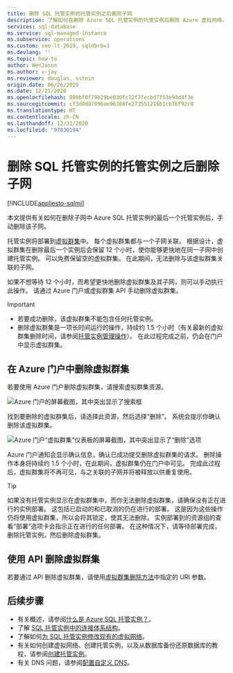 ```yaml
---
title: 删除 SQL 托管实例的托管实例之后删除子网
description: 了解如何在删除 Azure SQL 托管实例的托管实例后删除 Azure 虚拟网络。
services: sql-database
ms.service: sql-managed-instance
ms.subservice: operations
ms.custom: seo-lt-2019, sqldbrb=1
ms.devlang: ''
ms.topic: how-to
author: WenJason
ms.author: v-jay
ms.reviewer: douglas, sstein
origin.date: 06/26/2019
ms.date: 12/21/2020
ms.openlocfilehash: 800bf0f79b29be030fc72f7fecbd7f53e93d4f3e
ms.sourcegitcommit: cf3d8d87096ae96388fe273551216b1cb7bf92c0
ms.translationtype: HT
ms.contentlocale: zh-CN
ms.lasthandoff: 12/31/2020
ms.locfileid: "97830194"
---
```

# <a name="delete-a-subnet-after-deleting-a-managed-instance-of-sql-managed-instance"></a>删除 SQL 托管实例的托管实例之后删除子网
[!INCLUDE[appliesto-sqlmi](../includes/appliesto-sqlmi.md)]

本文提供有关如何在删除子网中 Azure SQL 托管实例的最后一个托管实例后，手动删除该子网。

托管实例将部署到[虚拟群集](connectivity-architecture-overview.md#virtual-cluster-connectivity-architecture)中。 每个虚拟群集都与一个子网关联。 根据设计，虚拟群集在删除最后一个实例后会保留 12 个小时，使你能够更快地在同一子网中创建托管实例。 可以免费保留空的虚拟群集。 在此期间，无法删除与该虚拟群集关联的子网。

如果不想等待 12 个小时，而希望更快地删除虚拟群集及其子网，则可以手动执行此操作。 请通过 Azure 门户或虚拟群集 API 手动删除虚拟群集。

> [!IMPORTANT]
> - 若要成功删除，该虚拟群集不能包含任何托管实例。 
> - 删除虚拟群集是一项长时间运行的操作，持续约 1.5 个小时（有关最新的虚拟群集删除时间，请参阅[托管实例管理操作](./sql-managed-instance-paas-overview.md#management-operations)）。 在此过程完成之前，仍会在门户中显示虚拟群集。

## <a name="delete-a-virtual-cluster-from-the-azure-portal"></a>在 Azure 门户中删除虚拟群集

若要使用 Azure 门户删除虚拟群集，请搜索虚拟群集资源。

![Azure 门户的屏幕截图，其中突出显示了搜索框](./media/virtual-cluster-delete/virtual-clusters-search.png)

找到要删除的虚拟群集后，请选择此资源，然后选择“删除”。 系统会提示你确认删除该虚拟群集。

![Azure 门户“虚拟群集”仪表板的屏幕截图，其中突出显示了“删除”选项](./media/virtual-cluster-delete/virtual-clusters-delete.png)

Azure 门户通知会显示确认信息，确认已成功提交删除虚拟群集的请求。 删除操作本身将持续约 1.5 个小时，在此期间，虚拟群集仍在门户中可见。 完成此过程后，虚拟群集将不再可见，与之关联的子网并将被释放以供重复使用。

> [!TIP]
> 如果没有托管实例显示在虚拟群集中，而你无法删除虚拟群集，请确保没有正在进行的实例部署。 这包括已启动的和已取消的仍在进行的部署。 这是因为这些操作仍将使用虚拟群集，所以会将其锁定，使其无法删除。 实例部署到的资源组的查看“部署”选项卡会指示正在进行的任何部署。 在这种情况下，请等待部署完成，删除托管实例，然后删除虚拟群集。

## <a name="delete-a-virtual-cluster-by-using-the-api"></a>使用 API 删除虚拟群集

若要通过 API 删除虚拟群集，请使用[虚拟群集删除方法](https://docs.microsoft.com/rest/api/sql/virtualclusters/delete)中指定的 URI 参数。

## <a name="next-steps"></a>后续步骤

- 有关概述，请参阅[什么是 Azure SQL 托管实例？](sql-managed-instance-paas-overview.md)。
- 了解 [SQL 托管实例中的连接体系结构](connectivity-architecture-overview.md)。
- 了解如何[为 SQL 托管实例修改现有的虚拟网络](vnet-existing-add-subnet.md)。
- 有关如何创建虚拟网络、创建托管实例，以及从数据库备份还原数据库的教程，请参阅[创建托管实例](instance-create-quickstart.md)。
- 有关 DNS 问题，请参阅[配置自定义 DNS](custom-dns-configure.md)。
